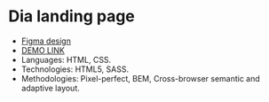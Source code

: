 # Dia landing page
- [Figma design](https://www.figma.com/file/7qwsWggv9BAxMi2VPhBuPr/Air-(formerly-Dia)?node-id=9138%3A35)
- [DEMO LINK](https://Saharij.github.io/layout_dia/)
- Languages: HTML, CSS.
- Technologies: HTML5, SASS.
- Methodologies: Pixel-perfect, BEM, Cross-browser semantic and adaptive layout.

